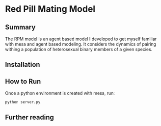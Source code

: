 # Red Pill Mating Model
## Summary

The RPM model is an agent based model I developed to get myself familiar with mesa and agent based modeling.
It considers the dynamics of pairing withing a population of heterosexual binary members of a given species.

## Installation

## How to Run

Once a python environment is created with mesa, run:

```python
python server.py
```

## Further reading